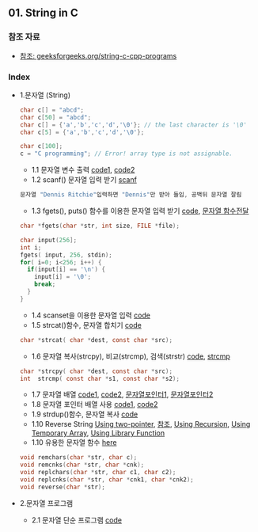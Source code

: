 
## 01. String in C
### 참조 자료
* [참조: geeksforgeeks.org/string-c-cpp-programs](https://www.geeksforgeeks.org/string-c-cpp-programs/)
### Index
* 1.문자열 (String)
  ```c
  char c[] = "abcd";
  char c[50] = "abcd";
  char c[] = {'a','b','c','d','\0'}; // the last character is '\0'
  char c[5] = {'a','b','c','d','\0'};
  
  char c[100];
  c = "C programming"; // Error! array type is not assignable.
  ``` 
  *  1.1 문자열 변수 출력 [code1](https://github.com/csbyun-data/C-Pro/blob/main/chap01/String_in_C/String_output1.c), [code2](https://github.com/csbyun-data/C-Pro/blob/main/chap01/String_in_C/String_output2.c)
  *  1.2 scanf() 문자열 입력 받기 [scanf](https://github.com/csbyun-data/C-Pro/blob/main/chap01/String_in_C/String_input1.c)
  ```c
  문자열 "Dennis Ritchie"입력하면 "Dennis"만 받아 들임, 공백뒤 문자열 잘림
  ```
  *  1.3 fgets(), puts() 함수를 이용한 문자열 입력 받기 [code](https://github.com/csbyun-data/C-Pro/blob/main/chap01/String_in_C/String_gets1.c), [문자열 함수전달](https://github.com/csbyun-data/C-Pro/blob/main/chap01/String_in_C/Passing_String1.c)
  ```c
  char *fgets(char *str, int size, FILE *file);

  char input(256];
  int i;
  fgets( input, 256, stdin);
  for( i=0; i<256; i++) {
    if(input[i] == '\n') {
      input[i] = '\0';
      break;
    }
  }
  ```
  *  1.4 scanset을 이용한 문자열 입력 [code](https://github.com/csbyun-data/C-Pro/blob/main/chap01/String_in_C/String_scanset1.c)
  *  1.5 strcat()함수, 문자열 합치기 [code](https://github.com/csbyun-data/C-Pro/blob/main/chap01/String_in_C/String_strcat1.c)
  ```c
  char *strcat( char *dest, const char *src);
  ```
  *  1.6 문자열 복사(strcpy), 비교(strcmp), 검색(strstr) [code](https://github.com/csbyun-data/C-Pro/blob/main/chap01/String_in_C/String_func1.c), [strcmp](https://github.com/csbyun-data/C-Pro/blob/main/chap01/String_in_C/String_strcmp1.c)
  ```c
  char *strcpy( char *dest, const char *src);
  int  strcmp( const char *s1, const char *s2);
  ```
  *  1.7 문자열 배열 [code1](https://github.com/csbyun-data/C-Pro/blob/main/chap01/String_in_C/String_array1.c), [code2](https://github.com/csbyun-data/C-Pro/blob/main/chap01/String_in_C/String_array2.c), [문자열포인터1](https://github.com/csbyun-data/C-Pro/blob/main/chap01/String_in_C/String_array3.c), [문자열포인터2](https://github.com/csbyun-data/C-Pro/blob/main/chap01/String_in_C/String_array4.c)
  *  1.8 문자열 포인터 배열 사용 [code1](https://github.com/csbyun-data/C-Pro/blob/main/chap01/String_in_C/String_parray1.c), [code2](https://github.com/csbyun-data/C-Pro/blob/main/chap01/String_in_C/String_parray2.c)
  *  1.9 strdup()함수, 문자열 복사 [code](https://github.com/csbyun-data/C-Pro/blob/main/chap01/String_in_C/String_strdup1.c)
  *  1.10 Reverse String [Using two-pointer](https://github.com/csbyun-data/C-Pro/blob/main/chap01/String_in_C/Reverse_String.c), [참조](https://www.geeksforgeeks.org/reverse-string-in-c/), [Using Recursion](https://github.com/csbyun-data/C-Pro/blob/main/chap01/String_in_C/Reverse_String2.c), [Using Temporary Array](https://github.com/csbyun-data/C-Pro/blob/main/chap01/String_in_C/Reverse_String3.c), [Using Library Function](https://github.com/csbyun-data/C-Pro/blob/main/chap01/String_in_C/Reverse_String4.c)
  *  1.10 유용한 문자열 함수 [here](https://github.com/csbyun-data/C-Pro/blob/main/chap01/String_in_C/Useful_string_function.c)
  ```c
  void remchars(char *str, char c);
  void remcnks(char *str, char *cnk);
  void replchars(char *str, char c1, char c2);
  void replcnks(char *str, char *cnk1, char *cnk2);
  void reverse(char *str);
  ```

* 2.문자열 프로그램
  * 2.1 문자열 단순 프로그램 [code](https://github.com/csbyun-data/C-Pro/blob/main/chap01/String_in_C/Small_Program1.c)
  


